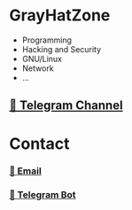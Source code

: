 # GrayHatZone

- Programming
- Hacking and Security
- GNU/Linux
- Network
- ...

## [🍁 Telegram Channel](https://t.me/GrayHatZone)

# Contact

### [📧 Email](mailto:d4rk-cl0ud@hotmail.com)
### [🤖 Telegram Bot](https://t.me/GrayHatZoneBot)
